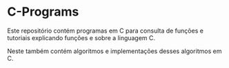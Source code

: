 # C-Programs

Este repositório contém programas em C para consulta de funções e tutoriais explicando funções e sobre a linguagem C.

Neste também contém algoritmos e implementações desses algoritmos em C.
